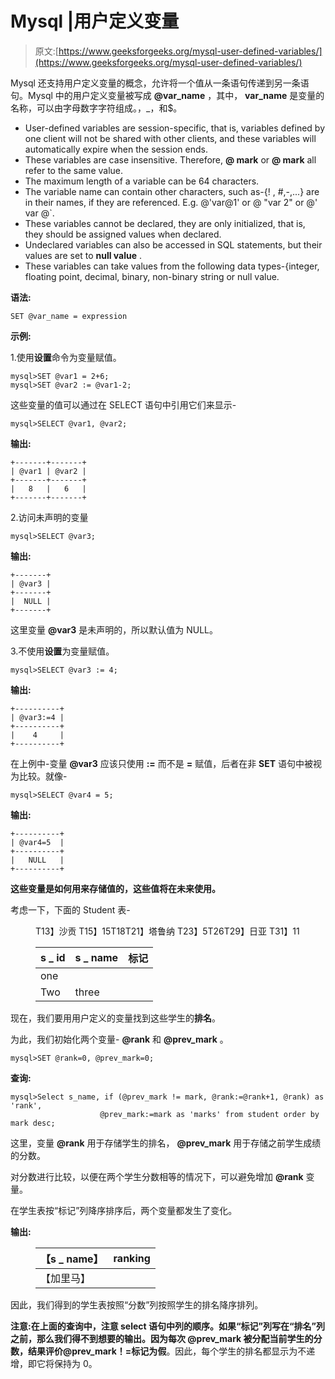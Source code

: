# Mysql |用户定义变量

> 原文:[https://www.geeksforgeeks.org/mysql-user-defined-variables/](https://www.geeksforgeeks.org/mysql-user-defined-variables/)

Mysql 还支持用户定义变量的概念，允许将一个值从一条语句传递到另一条语句。Mysql 中的用户定义变量被写成 **@var_name** ，其中， **var_name** 是变量的名称，可以由字母数字字符组成。，_，和$。

*   User-defined variables are session-specific, that is, variables defined by one client will not be shared with other clients, and these variables will automatically expire when the session ends.
*   These variables are case insensitive. Therefore, **@ mark** or **@ mark** all refer to the same value.
*   The maximum length of a variable can be 64 characters.
*   The variable name can contain other characters, such as-{! , #,-,...} are in their names, if they are referenced. E.g. @'var@1' or @ "var 2" or @' var @`.
*   These variables cannot be declared, they are only initialized, that is, they should be assigned values when declared.
*   Undeclared variables can also be accessed in SQL statements, but their values are set to **null value** .
*   These variables can take values from the following data types-{integer, floating point, decimal, binary, non-binary string or null value.

**语法:**

```
SET @var_name = expression 
```

**示例:**

1.使用**设置**命令为变量赋值。

```
mysql>SET @var1 = 2+6;
mysql>SET @var2 := @var1-2;
```

这些变量的值可以通过在 SELECT 语句中引用它们来显示-

```
mysql>SELECT @var1, @var2;
```

**输出:**

```
+-------+-------+
| @var1 | @var2 |
+-------+-------+
|   8   |   6   |
+-------+-------+
```

2.访问未声明的变量

```
mysql>SELECT @var3;
```

**输出:**

```
+-------+
| @var3 | 
+-------+
|  NULL |  
+-------+
```

这里变量 **@var3** 是未声明的，所以默认值为 NULL。

3.不使用**设置**为变量赋值。

```
mysql>SELECT @var3 := 4;
```

**输出:**

```
+----------+
| @var3:=4 | 
+----------+
|    4     |  
+----------+
```

在上例中-变量 **@var3** 应该只使用 **:=** 而不是 **=** 赋值，后者在非 **SET** 语句中被视为比较。就像-

```
mysql>SELECT @var4 = 5;
```

**输出:**

```
+----------+
| @var4=5  | 
+----------+
|   NULL   |  
+----------+
```

**这些变量是如何用来存储值的，这些值将在未来使用。**

考虑一下，下面的 Student 表-

<figure class="table">T13】沙贡 T15】15T18T21】塔鲁纳 T23】5T26T29】日亚 T31】11

| s _ id | s _ name | 标记 |
| --- | --- | --- |
| one |
| Two | three |

</figure>

现在，我们要用用户定义的变量找到这些学生的**排名**。

为此，我们初始化两个变量- **@rank** 和 **@prev_mark** 。

```
mysql>SET @rank=0, @prev_mark=0;
```

**查询:**

```
mysql>Select s_name, if (@prev_mark != mark, @rank:=@rank+1, @rank) as 'rank',
                    @prev_mark:=mark as 'marks' from student order by mark desc;
```

这里，变量 **@rank** 用于存储学生的排名， **@prev_mark** 用于存储之前学生成绩的分数。

对分数进行比较，以便在两个学生分数相等的情况下，可以避免增加 **@rank** 变量。

在学生表按“标记”列降序排序后，两个变量都发生了变化。

**输出:**

<figure class="table">

| 【s _ name】 | ranking |
| --- | --- |
| 【加里马】 |

</figure>

因此，我们得到的学生表按照“分数”列按照学生的排名降序排列。

**注意:**在上面的查询中，注意 select 语句中列的顺序。如果“标记”列写在“排名”列之前，那么我们得不到想要的输出。因为每次 **@prev_mark** 被分配当前学生的分数，结果评价@prev_mark！=标记为**假**。因此，每个学生的排名都显示为不递增，即它将保持为 0。